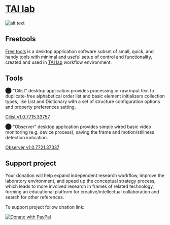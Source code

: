  #  [TAI lab](https://ladooniani.github.io/tailab/) 
 
 ![alt text](https://github.com/ladooniani/tailab/blob/master/assets/toy_artificial_intelligence_lab_logo.png)

## Freetools

[Free tools](https://github.com/ladooniani/freetools/releases) is a desktop application software subset of small, quick, and handy tools with minimal and useful setup of control and functionality, created and used in [TAI lab](https://ladooniani.github.io/tailab/) workflow environment.

## Tools

⬤ "Cilist" desktop application provides processing or raw input text to duplicate-free alphabetical order list and basic element initializers collection types, like List and Dictionary with a set of structure configuration options and property preferences setting.

[Cilist v1.0.7715.33757](https://github.com/ladooniani/freetools/releases/tag/1.0.7715.33757)

⬤ "Observer" desktop application provides simple wired basic video monitoring (e.g. device process), saving the frame and motion/stillness detection indication. 

[Observer v1.0.7721.37337](https://github.com/ladooniani/freetools/releases/tag/1.0.7721.37337)

## Support project

Your donation will help expand independent research workflow, improve the laboratory environment, and speed up the conceptual strategy process, which leads to more involved research in frames of related technology, forming an educational platform for creative/intellectual collaboration and search for other references.

To support project follow dnation link: 

<a href="https://www.paypal.com/cgi-bin/webscr?cmd=_s-xclick&hosted_button_id=GRGH6SL9EL72U">
  <img src="https://www.paypalobjects.com/en_US/i/btn/btn_donate_SM.gif" alt="Donate with PayPal" /><br><br>
</a>
